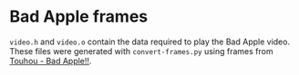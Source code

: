 # Bad Apple frames

`video.h` and `video.o` contain the data required to play the Bad Apple video. These files were generated with `convert-frames.py` using frames from [Touhou - Bad Apple!!](https://youtu.be/UkgK8eUdpAo).